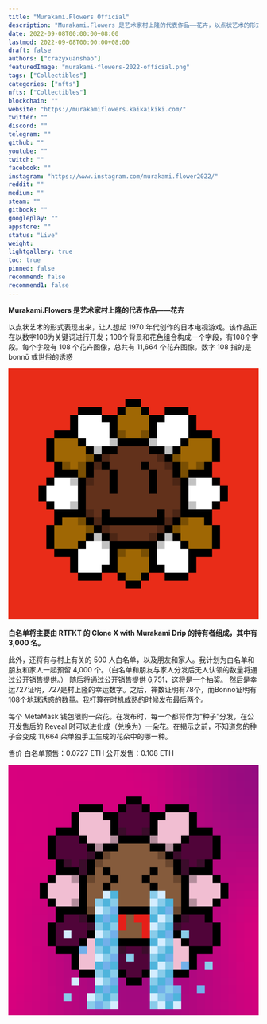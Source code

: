 ```yaml
---
title: "Murakami.Flowers Official"
description: "Murakami.Flowers 是艺术家村上隆的代表作品——花卉，以点状艺术的形式表现出来，让人想起 1970 年代创作的日本电视游戏。该作品正在以数字108为关键词进行开发；108个背景和花色组合构成一个字段，有108个字段。每个字段有 108 个花卉图像，总共有 11,664 个花卉图像。数字 108 指的是 bonnō 或世俗的诱惑。"
date: 2022-09-08T00:00:00+08:00
lastmod: 2022-09-08T00:00:00+08:00
draft: false
authors: ["crazyxuanshao"]
featuredImage: "murakami-flowers-2022-official.png"
tags: ["Collectibles"]
categories: ["nfts"]
nfts: ["Collectibles"]
blockchain: ""
website: "https://murakamiflowers.kaikaikiki.com/"
twitter: ""
discord: ""
telegram: ""
github: ""
youtube: ""
twitch: ""
facebook: ""
instagram: "https://www.instagram.com/murakami.flower2022/"
reddit: ""
medium: ""
steam: ""
gitbook: ""
googleplay: ""
appstore: ""
status: "Live"
weight: 
lightgallery: true
toc: true
pinned: false
recommend: false
recommend1: false
---
```

**Murakami.Flowers 是艺术家村上隆的代表作品——花卉**

以点状艺术的形式表现出来，让人想起 1970 年代创作的日本电视游戏。该作品正在以数字108为关键词进行开发；108个背景和花色组合构成一个字段，有108个字段。每个字段有 108 个花卉图像，总共有 11,664 个花卉图像。数字 108 指的是 bonnō 或世俗的诱惑

![dwdw](dwdw.png)

**白名单将主要由 RTFKT 的 Clone X with Murakami Drip 的持有者组成，其中有 3,000 名。**

此外，还将有与村上有关的 500 人白名单，以及朋友和家人。我计划为白名单和朋友和家人一起预留 4,000 个。（白名单和朋友与家人分发后无人认领的数量将通过公开销售提供。）
随后将通过公开销售提供 6,751，这将是一个抽奖。
然后是幸运727证明，727是村上隆的幸运数字。之后，禅数证明有78个，而Bonnō证明有108个地球诱惑的数量。我打算在时机成熟的时候发布最后两个。

每个 MetaMask 钱包限购一朵花。在发布时，每一个都将作为“种子”分发，在公开发售后的 Reveal 时可以进化成（兑换为）一朵花。在揭示之前，不知道您的种子会变成 11,664 朵单独手工生成的花朵中的哪一种。

售价
白名单预售：0.0727 ETH
公开发售：0.108 ETH

![dawdad](dawdad.png)